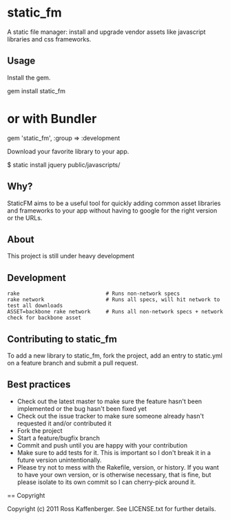 # static_fm

A static file manager: install and upgrade vendor assets like javascript libraries and css frameworks.

## Usage

Install the gem.

  gem install static_fm

  # or with Bundler
  gem 'static_fm', :group => :development


Download your favorite library to your app.

  $ static install jquery public/javascripts/

## Why?

StaticFM aims to be a useful tool for quickly adding common asset libraries and frameworks to your app without having to google for the right version or the URLs.

## About

This project is still under heavy development

## Development

    rake                            # Runs non-network specs
    rake network                    # Runs all specs, will hit network to test all downloads
    ASSET=backbone rake network     # Runs all non-network specs + network check for backbone asset

## Contributing to static_fm

To add a new library to static_fm, fork the project, add an entry to static.yml on a feature branch and submit a pull request.

## Best practices

* Check out the latest master to make sure the feature hasn't been implemented or the bug hasn't been fixed yet
* Check out the issue tracker to make sure someone already hasn't requested it and/or contributed it
* Fork the project
* Start a feature/bugfix branch
* Commit and push until you are happy with your contribution
* Make sure to add tests for it. This is important so I don't break it in a future version unintentionally.
* Please try not to mess with the Rakefile, version, or history. If you want to have your own version, or is otherwise necessary, that is fine, but please isolate to its own commit so I can cherry-pick around it.

== Copyright

Copyright (c) 2011 Ross Kaffenberger. See LICENSE.txt for
further details.


